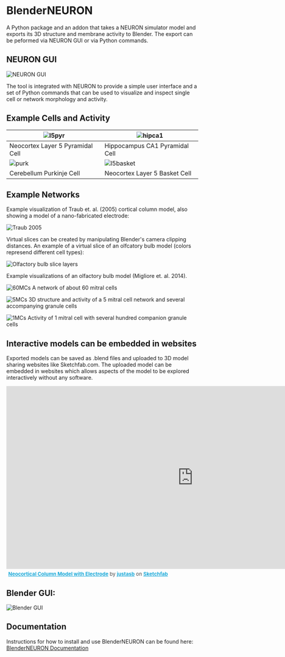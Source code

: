 # BlenderNEURON

A Python package and an addon that takes a NEURON simulator model and exports its 3D structure and membrane activity to Blender. The export can be peformed via NEURON GUI or via Python commands.

## NEURON GUI

![NEURON GUI](images/NEURON.JPG)

The tool is integrated with NEURON to provide a simple user interface and a set of Python commands that can be used to visualize and inspect single cell or network morphology and activity.

## Example Cells and Activity

| ![l5pyr](images/l5pyr.gif)       | ![hipca1](images/hipca1pyr.gif)  |
|----------------------------------|----------------------------------|
| Neocortex Layer 5 Pyramidal Cell | Hippocampus CA1 Pyramidal Cell   |
| ![purk](images/purk.gif)         | ![l5basket](images/l5basket.gif) |
| Cerebellum Purkinje Cell         | Neocortex Layer 5 Basket Cell    |

## Example Networks
Example visualization of Traub et. al. (2005) cortical column model, also showing a model of a nano-fabricated electrode:

![Traub 2005](images/TraubMediumSingleElectrode.jpg)

Virtual slices can be created by manipulating Blender's camera clipping distances. An example of a virtual slice of an olfcatory bulb model (colors represend different cell types):

![Olfactory bulb slice layers](images/ob-wiki-match.jpg)

Example visualizations of an olfactory bulb model (Migliore et. al. 2014).

![60MCs](images/60MCs.gif)
A network of about 60 mitral cells

![5MCs](images/5MCs.gif)
3D structure and activity of a 5 mitral cell network and several accompanying granule cells

![1MCs](images/1MCwGCs.gif)
Activity of 1 mitral cell with several hundred companion granule cells

## Interactive models can be embedded in websites

Exported models can be saved as .blend files and uploaded to 3D model sharing websites like Sketchfab.com. The uploaded model can be embedded in websites which allows aspects of the model to be explored interactively without any software.

<div class="sketchfab-embed-wrapper"><iframe width="980" height="480" src="https://sketchfab.com/models/b96d4062f1294fdbb88a53c56614a16e/embed?autospin=0.2" frameborder="0" allow="autoplay; fullscreen; vr" mozallowfullscreen="true" webkitallowfullscreen="true"></iframe>

<p style="font-size: 13px; font-weight: normal; margin: 5px; color: #4A4A4A;">
    <a href="https://sketchfab.com/models/b96d4062f1294fdbb88a53c56614a16e?utm_medium=embed&utm_source=website&utm_campaign=share-popup" target="_blank" style="font-weight: bold; color: #1CAAD9;">Neocortical Column Model with Electrode</a>
    by <a href="https://sketchfab.com/justasb?utm_medium=embed&utm_source=website&utm_campaign=share-popup" target="_blank" style="font-weight: bold; color: #1CAAD9;">justasb</a>
    on <a href="https://sketchfab.com?utm_medium=embed&utm_source=website&utm_campaign=share-popup" target="_blank" style="font-weight: bold; color: #1CAAD9;">Sketchfab</a>
</p>
</div>

## Blender GUI:
![Blender GUI](images/Blender.jpg)

## Documentation
Instructions for how to install and use BlenderNEURON can be found here: [BlenderNEURON Documentation](http://blenderneuron.org/docs)


